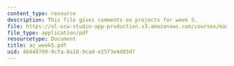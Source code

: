 ```yaml
---
content_type: resource
description: This file gives comments on projects for week 5.
file: https://ol-ocw-studio-app-production.s3.amazonaws.com/courses/mas-961-ambient-intelligence-spring-2005/464487099cfa8a189cade25f3e4d03d7_az_week5.pdf
file_type: application/pdf
resourcetype: Document
title: az_week5.pdf
uid: 46448709-9cfa-8a18-9cad-e25f3e4d03d7
---
```

